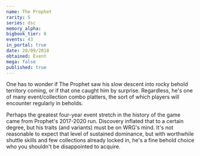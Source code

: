 ```yaml
---
name: The Prophet
rarity: 5
series: dsc
memory_alpha:
bigbook_tier: 8
events: 43
in_portal: true
date: 20/09/2018
obtained: Event
mega: false
published: true
---
```


One has to wonder if The Prophet saw his slow descent into rocky behold territory coming, or if that one caught him by surprise. Regardless, he's one of many event/collection combo platters, the sort of which players will encounter regularly in beholds.

Perhaps the greatest four-year event stretch in the history of the game came from Prophet's 2017-2020 run. Discovery inflated that to a certain degree, but his traits (and variants) must be on WRG's mind. It's not reasonable to expect that level of sustained dominance, but with worthwhile shuttle skills and few collections already locked in, he's a fine behold choice who you shouldn't be disappointed to acquire.
